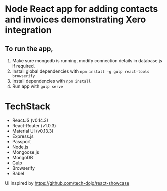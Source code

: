 # Node React app for adding contacts and invoices demonstrating Xero integration

## To run the app,

1) Make sure mongodb is running, modify connection details in database.js if required.
2) Install global dependencies with `npm install -g gulp react-tools browserify`
3) Install dependencies with `npm install`
4) Run app with `gulp serve`


# TechStack

 - ReactJS (v0.14.3)
 - React-Router (v1.0.3)
 - Material UI (v0.13.3)
 - Express.js
 - Passport
 - Node.js
 - Mongoose.js
 - MongoDB
 - Gulp
 - Browserify
 - Babel

UI inspired by https://github.com/tech-dojo/react-showcase
